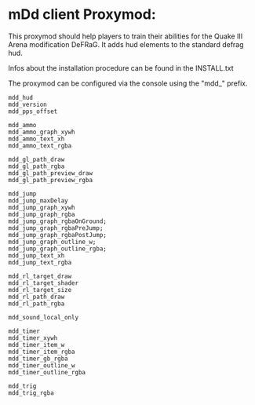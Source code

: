 # mDd client Proxymod:

This proxymod should help players to train their abilities for the Quake III Arena modification DeFRaG.
It adds hud elements to the standard defrag hud.

Infos about the installation procedure can be found in the INSTALL.txt

The proxymod can be configured via the console using the "mdd_" prefix.

    mdd_hud
    mdd_version
    mdd_pps_offset

    mdd_ammo
    mdd_ammo_graph_xywh
    mdd_ammo_text_xh
    mdd_ammo_text_rgba

    mdd_gl_path_draw
    mdd_gl_path_rgba
    mdd_gl_path_preview_draw
    mdd_gl_path_preview_rgba

    mdd_jump
    mdd_jump_maxDelay
    mdd_jump_graph_xywh
    mdd_jump_graph_rgba
    mdd_jump_graph_rgbaOnGround;
    mdd_jump_graph_rgbaPreJump;
    mdd_jump_graph_rgbaPostJump;
    mdd_jump_graph_outline_w;
    mdd_jump_graph_outline_rgba;
    mdd_jump_text_xh
    mdd_jump_text_rgba

    mdd_rl_target_draw
    mdd_rl_target_shader
    mdd_rl_target_size
    mdd_rl_path_draw
    mdd_rl_path_rgba

    mdd_sound_local_only

    mdd_timer
    mdd_timer_xywh
    mdd_timer_item_w
    mdd_timer_item_rgba
    mdd_timer_gb_rgba
    mdd_timer_outline_w
    mdd_timer_outline_rgba

    mdd_trig
    mdd_trig_rgba
